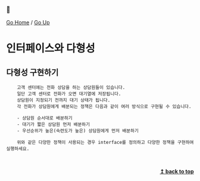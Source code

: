 ### :open_book:

[Go Home](https://github.com/devJRL/CodeLab-JAVA-Basic#codelab-java-basic) / [Go Up](..)

# 인터페이스와 다형성

## 다형성 구현하기

```
	고객 센터에는 전화 상담을 하는 상담원들이 있습니다.
	일단 고객 센터로 전화가 오면 대기열에 저장됩니다.
	상담원이 지정되기 전까지 대기 상태가 됩니다.
	각 전화가 상담원에게 배분되는 정책은 다음과 같이 여러 방식으로 구현될 수 있습니다.
	
	- 상담원 순서대로 배분하기
	- 대기가 짧은 상담원 먼저 배분하기
	- 우선순위가 높은(숙련도가 높은) 상담원에게 먼저 배분하기
	
	위와 같은 다양한 정책이 사용되는 경우 interface를 정의하고 다양한 정책을 구현하여 실행하세요.
```

<br/><div align="right"><b><a href="#open_book">↥ back to top</a></b></div><br/>
